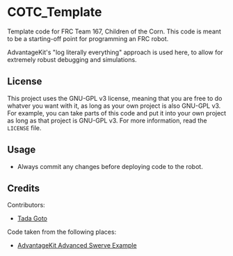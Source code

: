 # COTC_Template

Template code for FRC Team 167, Children of the Corn. This code is meant to be a starting-off point for programming an FRC robot.

AdvantageKit's "log literally everything" approach is used here, to allow for extremely robust debugging and simulations.

## License

This project uses the GNU-GPL v3 license, meaning that you are free to do whatver you want with it, as long as your own project is also GNU-GPL v3. For example, you can take parts of this code and put it into your own project as long as that project is GNU-GPL v3. For more information, read the `LICENSE` file.

## Usage

- Always commit any changes before deploying code to the robot.

## Credits

Contributors:

- [Tada Goto](https://github.com/TheComputer314)

Code taken from the following places:

- [AdvantageKit Advanced Swerve Example](https://github.com/Mechanical-Advantage/AdvantageKit/tree/main/example_projects)
